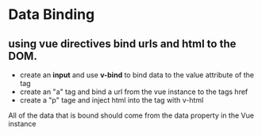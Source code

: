 # Data Binding

## using vue directives bind urls and html to the DOM.

- create an **input** and use **v-bind** to bind data to the value attribute of the tag
- create an "a" tag and bind a url from the vue instance to the tags href
- create a "p" tage and inject html into the tag with v-html

All of the data that is bound should come from the data property in the Vue instance